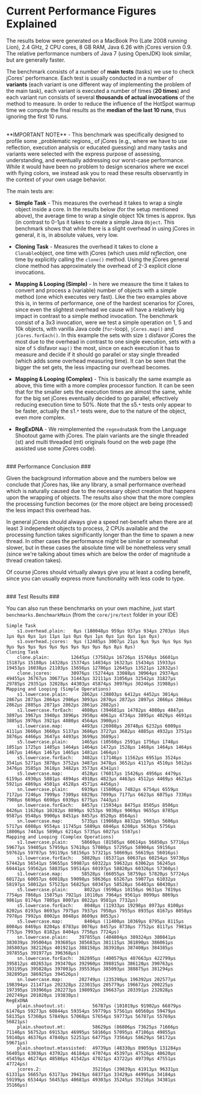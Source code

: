 # Current Performance Figures Explained #

The results below were generated on a MacBook Pro (Late 2008 running Lion), 2.4 GHz, 2 CPU cores, 8 GB RAM, Java 6.26 with jCores version 0.9. The relative performance numbers of Java 7 (using OpenJDK) look similar, but are generally faster.

The benchmark consists of a number of **main tests** (tasks) we use to check jCores' performance. Each test is usually conducted in a number of **variants** (each variant is one different way of implementing the problem of the main task), each variant is executed a number of times (**20 times**) and each variant run consists of several **thousands of actual invocations** of the method to measure. In order to reduce the influence of the HotSpot warmup time we compute the final results as the **median of the last 10 runs**, thus ignoring the first 10 runs.

<br />
**IMPORTANT NOTE** - This benchmark was specifically designed to profile some _problematic regions_ of jCores (e.g., where we have to use reflection, execution analysis or educated guessing) and many tasks and variants were selected with the express purpose of assessing, understanding, and eventually addressing our worst-case performance. While it would have been no problem to design scenarios where we excel with flying colors, we instead ask you to read these results observantly in the context of your own usage behavior.
<br />



The main tests are:

  * **Simple Task** - This measures the overhead it takes to wrap a single object inside a core. In the results below (for the setup mentioned above), the average time to wrap a single object 10k times is approx. 9µs (in contrast to 0-1µs it takes to create a simple Java `Object`. This benchmark shows that while there is a slight overhead in using jCores in general, it is, in absolute values, very low.

  * **Cloning Task** - Measures the overhead it takes to clone a `Clonable`object, one time with jCores (which uses _mild reflection_, one time by explicitly calling the `clone()` method. Using the jCores general clone method has approximately the overhead of 2-3 explicit clone invocations.

  * **Mapping & Looping (Simple)** - In here we measure the time it takes to convert and process a (variable) number of objects with a simple method (one which executes very fast). Like the two examples above this is, in terms of performance, one of the hardest scenarios for jCores, since even the slightest overhead we cause will have a relatively big impact in contrast to a simple method invocation. The benchmark consist of a 3x3 invocation, were we test a simple operation on 1, 5 and 10k objects, with vanilla Java code (`for`-loop), `jCores.map()` and `jCores.forEach()`. In this example the sets with size `1` disfavor jCores the most due to the overhead in contrast to one single execution, sets with a size of `5` disfavor `map()` the most, since on each execution it has to measure and decide if it should go parallel or stay single threaded (which adds some overhead measuring time). It can be seen that the bigger the set gets, the less impacting our overhead becomes.

  * **Mapping & Looping (Complex)** - This is basically the same example as above, this time with a more complex processor function. It can be seen that for the smaller sets the execution times are almost the same, while for the big set jCores eventually decided to go parallel, effectively reducing execution time to 50%. Note that the s5.`*` tests only appear to be faster, actually the s1.`*` tests were, due to the nature of the object, even more complex.

  * **RegExDNA** - We reimplemented the `regexdna`task from the Language Shootout game with jCores. The plain variants are the single threaded (st) and multi threaded (mt) originals found on the web page (the assisted use some jCores code).


<br />
### Performance Conclusion ###

Given the background information above and the numbers below we conclude that jCores has, like any library, a small performance overhead which is naturally caused due to the necessary object creation that happens upon the wrapping of objects. The results also show that the more complex the processing function becomes (or the more object are being processed) the less impact this overhead has.

In general jCores should always give a speed net-benefit when there are at least 3 independent objects to process, 2 CPUs available and the processing function takes significantly longer than the time to spawn a new thread. In other cases the performance might be similar or somewhat slower, but in these cases the absolute time will be nonetheless very small (since we're talking about times which are below the order of magnitude a thread creation takes).

Of course jCores should virtually always give you at least a coding benefit, since you can usually express more functionality with less code to type.

<br />
### Test Results ###


You can also run these benchmarks on your own machine, just start `benchmarks.BenchmarkMain` (from the `core/jre/test` folder in your IDE)


```
Simple Task
    s1.overhead.plain:   0µs (180048µs 959µs 937µs 934µs 2703µs 16µs 1µs 0µs 0µs 1µs 11µs 1µs 0µs 0µs 1µs 0µs 1µs 0µs 1µs 0µs)
    s1.overhead.jcores:  9µs (12485µs 3007µs 21µs 9µs 9µs 9µs 9µs 9µs 9µs 9µs 9µs 9µs 9µs 9µs 9µs 9µs 9µs 8µs 8µs 8µs)
Cloning Task
    clone.plain:        12645µs (37582µs 16726µs 15768µs 16601µs 15187µs 15188µs 14328µs 15374µs 14834µs 16323µs 15434µs 15933µs 19453µs 16038µs 21103µs 15656µs 12786µs 12645µs 13521µs 12832µs)
    clone.jcores:       30976µs (52744µs 33088µs 30964µs 29374µs 49455µs 36767µs 30677µs 31443µs 32111µs 31056µs 32542µs 31827µs 29785µs 29351µs 32028µs 44303µs 45874µs 30976µs 30246µs 31988µs)
Mapping and Looping (Simple Operations)
    s1.lowercase.plain:     2862µs (28803µs 6412µs 4452µs 3014µs 2867µs 2873µs 2864µs 2986µs 3093µs 2870µs 2872µs 2897µs 2866µs 2868µs 2862µs 2885µs 2871µs 2862µs 2861µs 2882µs)
    s1.lowercase.forEach:   4080µs (394681µs 14782µs 4080µs 4847µs 3897µs 3967µs 3940µs 3896µs 3950µs 4061µs 4734µs 3895µs 4029µs 4691µs 3885µs 3970µs 3921µs 4080µs 4564µs 3900µs)
    s1.lowercase.map:       4493µs (26988µs 20748µs 6232µs 6009µs 4111µs 3660µs 3660µs 5137µs 3686µs 3727µs 3682µs 4885µs 4932µs 3751µs 3876µs 4466µs 3647µs 4493µs 3699µs 3689µs)
    s5.lowercase.plain:     1465µs (10560µs 2591µs 1756µs 1748µs 1851µs 1725µs 1485µs 1464µs 1464µs 1472µs 1528µs 1468µs 1464µs 1464µs 1467µs 1464µs 1467µs 1465µs 1481µs 1464µs)
    s5.lowercase.forEach:   3482µs (17146µs 11562µs 6951µs 3524µs 3541µs 5271µs 3878µs 3752µs 3487µs 3478µs 3652µs 4117µs 4510µs 5012µs 3476µs 3585µs 3618µs 3482µs 3573µs 4341µs)
    s5.lowercase.map:       4528µs (76017µs 15426µs 4956µs 4479µs 6159µs 4930µs 5881µs 4894µs 4910µs 4823µs 4463µs 4512µs 4469µs 4621µs 5921µs 4869µs 4501µs 4528µs 4571µs 4456µs)
    sn.lowercase.plain:     6939µs (15806µs 7482µs 6754µs 6559µs 7172µs 7246µs 7999µs 7309µs 6829µs 7099µs 7177µs 6623µs 6875µs 7336µs 7908µs 6696µs 6698µs 6939µs 6775µs 7443µs)
    sn.lowercase.forEach:   8457µs (15934µs 8475µs 8505µs 8506µs 8426µs 11626µs 10282µs 8890µs 9253µs 9030µs 9069µs 9655µs 8785µs 9587µs 9548µs 9900µs 8451µs 8457µs 8520µs 8564µs)
    sn.lowercase.map:       5735µs (19868µs 8832µs 5903µs 5606µs 5717µs 6088µs 9554µs 11745µs 5889µs 6046µs 6208µs 5636µs 5756µs 18006µs 7443µs 5890µs 6214µs 5735µs 6027µs 5587µs)
Mapping and Looping (Complex Operations)
    s1.lowercase.plain:     58669µs (81505µs 60614µs 56850µs 57716µs 59677µs 59405µs 57959µs 57610µs 57080µs 57295µs 58904µs 59156µs 59762µs 59787µs 59119µs 58156µs 57321µs 58669µs 56619µs 56016µs)
    s1.lowercase.forEach:   58820µs (85371µs 60637µs 60254µs 59738µs 57442µs 56541µs 59655µs 59987µs 60322µs 59632µs 63062µs 56245µs 60441µs 59562µs 58835µs 59514µs 60197µs 58820µs 60326µs 57360µs)
    s1.lowercase.map:       58528µs (66055µs 58759µs 57820µs 57724µs 60172µs 60057µs 60018µs 59098µs 58636µs 65267µs 59077µs 61032µs 58197µs 58012µs 57523µs 56825µs 60347µs 58528µs 56403µs 60430µs)
    s5.lowercase.plain:      8022µs (9598µs 10156µs 9631µs 7819µs 7754µs 7868µs 15875µs 7921µs 10110µs 7964µs 9561µs 8099µs 8869µs 9861µs 8174µs 7805µs 8007µs 8022µs 9581µs 7732µs)
    s5.lowercase.forEach:    8048µs (11933µs 19298µs 8973µs 8100µs 8202µs 8193µs 8693µs 7975µs 7937µs 7950µs 7955µs 8935µs 8167µs 8058µs 7978µs 7992µs 8002µs 8048µs 8609µs 8053µs)
    s5.lowercase.map:        8404µs (11400µs 10369µs 8795µs 8115µs 8004µs 8469µs 8204µs 8783µs 8076µs 8457µs 8738µs 7752µs 8117µs 7981µs 7753µs 7993µs 8182µs 8404µs 7756µs 7724µs)
    sn.lowercase.plain:    397855µs (404804µs 389324µs 380841µs 383039µs 395004µs 393685µs 385683µs 381115µs 381890µs 386061µs 385803µs 382126µs 401921µs 388158µs 383910µs 387408µs 384385µs 397855µs 391977µs 396368µs)
    sn.lowercase.forEach:  382895µs (400579µs 407663µs 422799µs 395812µs 402653µs 393470µs 392960µs 398815µs 386120µs 390763µs 393195µs 395828µs 397003µs 395536µs 385093µs 388875µs 381294µs 382895µs 386925µs 394526µs)
    sn.lowercase.map:      202749µs (235398µs 196392µs 202577µs 198394µs 211471µs 202328µs 223015µs 205779µs 196672µs 200225µs 197395µs 193966µs 202273µs 198092µs 196637µs 203391µs 232028µs 202749µs 201020µs 193830µs)
RegExDNA
    plain.shootout.st:          56787µs (101019µs 91902µs 66879µs 61476µs 59273µs 60844µs 59354µs 59779µs 57561µs 60560µs 59479µs 58135µs 57360µs 57849µs 57068µs 57654µs 59773µs 56787µs 55769µs 56821µs)
    plain.shootout.mt:          58629µs (86806µs 73625µs 71666µs 71146µs 56752µs 69153µs 46995µs 58166µs 57095µs 47186µs 49855µs 59140µs 46376µs 47840µs 52251µs 64775µs 73564µs 58629µs 58172µs 59671µs)
    plain.shootout.mtassisted:  49739µs (48330µs 89059µs 131284µs 56405µs 63036µs 43702µs 46184µs 47074µs 45397µs 47526µs 48620µs 45459µs 46274µs 48586µs 41542µs 47021µs 43722µs 49739µs 47551µs 47724µs)
    jcores.2:                   35216µs (39839µs 41913µs 96331µs 61331µs 56657µs 63173µs 39419µs 68371µs 33429µs 44995µs 34184µs 59199µs 65344µs 56453µs 40681µs 49303µs 35245µs 35216µs 34381µs 35166µs)
```
